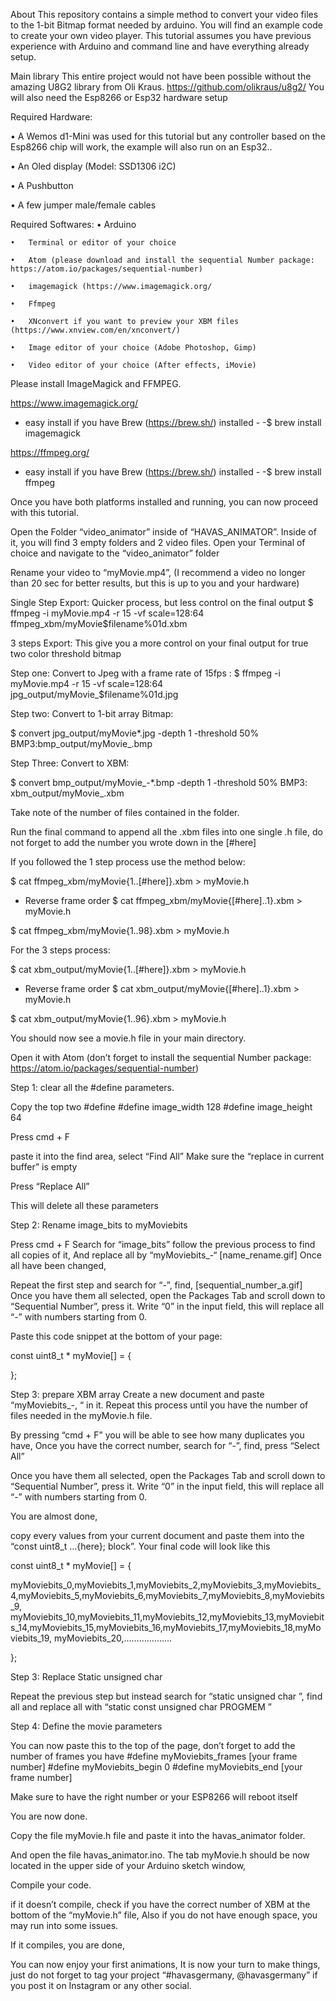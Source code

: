 About
This repository contains a simple method to convert your video files to the 1-bit Bitmap format needed by arduino. You will find an example code to create your own video player.
This tutorial assumes you have previous experience with Arduino and command line and have everything already setup.

 
Main library
This entire project would not have been possible without the amazing U8G2 library from Oli Kraus. https://github.com/olikraus/u8g2/
You will also need the Esp8266 or Esp32 hardware setup 

Required Hardware:

• A Wemos d1-Mini was used for this tutorial but any controller based on the Esp8266 chip will work, the example will also run on an Esp32..

• An Oled display (Model: SSD1306 i2C)

• A Pushbutton 

• A few jumper male/female cables


Required Softwares:
	•	Arduino

	•	Terminal or editor of your choice

	•	Atom (please download and install the sequential Number package: https://atom.io/packages/sequential-number)

	•	imagemagick (https://www.imagemagick.org/ 

	•	Ffmpeg

	•	XNconvert if you want to preview your XBM files (https://www.xnview.com/en/xnconvert/)

	•	Image editor of your choice (Adobe Photoshop, Gimp)

	•	Video editor of your choice (After effects, iMovie)


Please install ImageMagick and FFMPEG.

https://www.imagemagick.org/ 
- easy install if you have Brew (https://brew.sh/) installed - -$ brew install imagemagick

https://ffmpeg.org/
- easy install if you have Brew (https://brew.sh/) installed - -$ brew install ffmpeg

Once you have both platforms installed and running, you can now proceed with this tutorial.

Open the Folder “video_animator” inside of “HAVAS_ANIMATOR”. Inside of it, you will find 3 empty folders and 2 video files.
Open your Terminal of choice and navigate to the “video_animator” folder

Rename your video to “myMovie.mp4”,
(I recommend a video no longer than 20 sec for better results, but this is up to you and your hardware)


Single Step Export: 
Quicker process, but less control on the final output
$ ffmpeg -i myMovie.mp4 -r 15 -vf scale=128:64 ffmpeg_xbm/myMovie$filename%01d.xbm



3 steps Export: 
This give you a more control on your final output for true two color threshold bitmap

Step one: Convert to Jpeg with a frame rate of 15fps
:
$ ffmpeg -i myMovie.mp4 -r 15 -vf scale=128:64 jpg_output/myMovie_$filename%01d.jpg

Step two: Convert to 1-bit array Bitmap:

$ convert jpg_output/myMovie*.jpg -depth 1 -threshold 50% BMP3:bmp_output/myMovie_.bmp

Step Three: Convert to XBM:

$ convert bmp_output/myMovie_-*.bmp -depth 1 -threshold 50% BMP3: xbm_output/myMovie_.xbm

Take note of the number of files contained in the folder.

Run the final command to append all the .xbm files into one single .h file, do not forget to add the number you wrote down in the [#here]

If you followed the 1 step process use the method below:

$ cat ffmpeg_xbm/myMovie{1..[#here]}.xbm > myMovie.h
- Reverse frame order
$ cat ffmpeg_xbm/myMovie{[#here]..1}.xbm > myMovie.h


$ cat ffmpeg_xbm/myMovie{1..98}.xbm > myMovie.h

For the 3 steps process:
 
$ cat xbm_output/myMovie{1..[#here]}.xbm > myMovie.h
- Reverse frame order
$ cat xbm_output/myMovie{[#here]..1}.xbm > myMovie.h


$ cat xbm_output/myMovie{1..96}.xbm > myMovie.h


You should now see a movie.h file in your main directory.

 
Open it with Atom (don’t forget to install the sequential Number package: https://atom.io/packages/sequential-number)


Step 1: clear all the #define parameters.

Copy the top two #define
#define image_width 128
#define image_height 64

Press cmd + F

paste it into the find area, select “Find All”
Make sure the “replace in current buffer” is empty

Press “Replace All”

This will delete all these parameters


Step 2: Rename image_bits to myMoviebits

Press cmd + F 
Search for “image_bits” follow the previous process to find all copies of it, 
And replace all by “myMoviebits_-“ 
[name_rename.gif]
Once all have been changed, 

Repeat the first step and search for “-”, find,
[sequential_number_a.gif]
Once you have them all selected, open the Packages Tab and scroll down to “Sequential Number”, press it.
Write “0” in the input field, this will replace all “-” with numbers starting from 0.

Paste this code snippet at the bottom of your page:

 const uint8_t * myMovie[] = {


 };


Step 3: prepare XBM array
Create a new document and paste “myMoviebits_-, “  in it.
Repeat this process until you have the number of files needed in the myMovie.h file.

By pressing “cmd + F” you will be able to see how many duplicates you have,
Once you have the correct number,
search for “-”, find, press “Select All”
 

Once you have them all selected, 
open the Packages Tab and scroll down to “Sequential Number”, press it.
Write “0” in the input field, this will replace all “-” with numbers starting from 0.


You are almost done, 

copy every values from your current document and paste them into the “const uint8_t …{here}; block”.
Your final code will look like this 
 

 const uint8_t * myMovie[] = {

   myMoviebits_0,myMoviebits_1,myMoviebits_2,myMoviebits_3,myMoviebits_4,myMoviebits_5,myMoviebits_6,myMoviebits_7,myMoviebits_8,myMoviebits_9,
   myMoviebits_10,myMoviebits_11,myMoviebits_12,myMoviebits_13,myMoviebits_14,myMoviebits_15,myMoviebits_16,myMoviebits_17,myMoviebits_18,myMoviebits_19,
   myMoviebits_20,………………. 

 };

Step 3: Replace Static unsigned char

Repeat the previous step but instead search for “static unsigned char ”, find all and replace all with “static const unsigned char PROGMEM ”

Step 4: Define the movie parameters


You can now paste this to the top of the page, don’t forget to add the number of frames you have
#define myMoviebits_frames [your frame number]
#define myMoviebits_begin 0
#define myMoviebits_end  [your frame number]

Make sure to have the right number or your ESP8266 will reboot itself


You are now done. 

Copy the file myMovie.h file and paste it into the havas_animator folder.

And open the file havas_animator.ino.
The tab myMovie.h should be now located in the upper side of your Arduino sketch window,

Compile your code.

 if it doesn’t compile, check if you have the correct number of XBM at the bottom of the “myMovie.h” file,
Also if you do not have enough space, you may run into some issues.

If it compiles, you are done, 

You can now enjoy your first animations, 
It is now your turn to make things, just do not forget to tag your project “#havasgermany, @havasgermany” if you post it on Instagram or any other social.

